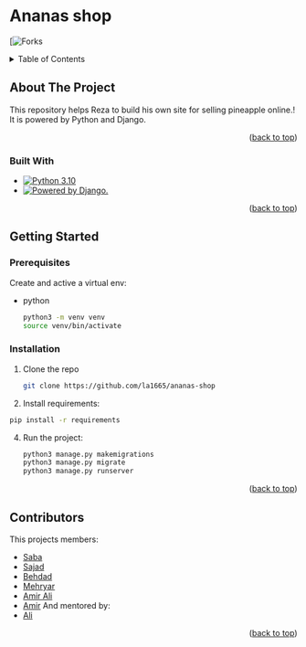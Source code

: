 # Ananas shop

<!-- PROJECT SHIELDS -->
[![Forks][forks-url]



<!-- TABLE OF CONTENTS -->
<details>
  <summary>Table of Contents</summary>
  <ol>
    <li>
      <a href="#about-the-project">About The Project</a>
      <ul>
        <li><a href="#built-with">Built With</a></li>
      </ul>
    </li>
    <li>
      <a href="#getting-started">Getting Started</a>
      <ul>
        <li><a href="#prerequisites">Prerequisites</a></li>
        <li><a href="#installation">Installation</a></li>
      </ul>
    </li>
    <li><a href="#Contributors">Contributors</a></li>
  </ol>
</details>



<!-- ABOUT THE PROJECT -->
## About The Project
This repository helps Reza to build his own site for selling pineapple online.!
It is powered by Python and Django.

<p align="right">(<a href="#readme-top">back to top</a>)</p>



### Built With

* [![Python 3.10](https://img.shields.io/badge/python-3.6-blue.svg)](https://www.python.org/downloads/release/python-360/)
* <a href="http://www.djangoproject.com/"><img src="https://www.djangoproject.com/m/img/badges/djangopowered126x54.gif" border="0" alt="Powered by Django." title="Powered by Django." /></a>
<!-- * [![Next][Next.js]][Next-url]
* [![React][React.js]][React-url]
* [![Vue][Vue.js]][Vue-url]
* [![Angular][Angular.io]][Angular-url]
* [![Svelte][Svelte.dev]][Svelte-url]
* [![Laravel][Laravel.com]][Laravel-url]
* [![Bootstrap][Bootstrap.com]][Bootstrap-url]
* [![JQuery][JQuery.com]][JQuery-url] -->

<p align="right">(<a href="#readme-top">back to top</a>)</p>


<!-- GETTING STARTED -->
## Getting Started

### Prerequisites

Create and active a virtual env:
* python
  ```sh
  python3 -m venv venv
  source venv/bin/activate
  ```

### Installation

1. Clone the repo
   ```sh
   git clone https://github.com/la1665/ananas-shop
   ```
2. Install requirements:
  ```sh
  pip install -r requirements
  ```
4. Run the project:
   ```sh
   python3 manage.py makemigrations
   python3 manage.py migrate
   python3 manage.py runserver
   ```

<p align="right">(<a href="#readme-top">back to top</a>)</p>


<!-- ACKNOWLEDGMENTS -->
## Contributors

This projects members:
* <a href="https://github.com/SabaSalimi">Saba</a>
* <a href="https://github.com/sajtj">Sajad</a>
* <a href="https://github.com/behdadjahad">Behdad</a>
* <a href="https://github.com/MehryarSadati">Mehryar</a>
* <a href="https://github.com/sigbick">Amir Ali</a>
* <a href="https://github.com/la1665">Amir</a>
And mentored by:
* <a href="https://github.com/Azarkasb">Ali</a>

<p align="right">(<a href="#readme-top">back to top</a>)</p>



<!-- MARKDOWN LINKS & IMAGES -->
<!-- https://www.markdownguide.org/basic-syntax/#reference-style-links -->
[forks-url]: https://github.com/la1665/ananas-shop/forks
